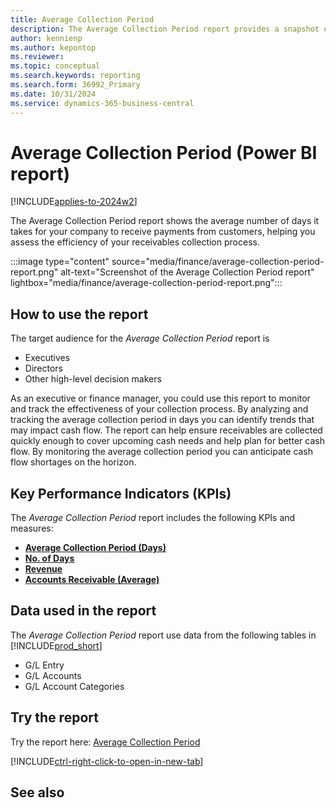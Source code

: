 ```yaml
---
title: Average Collection Period
description: The Average Collection Period report provides a snapshot of the average days taken to collect account receivable payments.
author: kennienp
ms.author: kepontop
ms.reviewer:
ms.topic: conceptual
ms.search.keywords: reporting
ms.search.form: 36992_Primary
ms.date: 10/31/2024
ms.service: dynamics-365-business-central
---
```


# Average Collection Period (Power BI report)

[!INCLUDE[applies-to-2024w2](includes/applies-to-2024w2.md)]

The Average Collection Period report shows the average number of days it takes for your company to receive payments from customers, helping you assess the efficiency of your receivables collection process. 

:::image type="content" source="media/finance/average-collection-period-report.png" alt-text="Screenshot of the Average Collection Period report" lightbox="media/finance/average-collection-period-report.png":::

## How to use the report

The target audience for the *Average Collection Period* report is
- Executives
- Directors
- Other high-level decision makers

As an executive or finance manager, you could use this report to monitor and track the effectiveness of your collection process. By analyzing and tracking the average collection period in days you can identify trends that may impact cash flow. The report can help ensure receivables are collected quickly enough to cover upcoming cash needs and help plan for better cash flow. By monitoring the average collection period you can anticipate cash flow shortages on the horizon. 

## Key Performance Indicators (KPIs)

The *Average Collection Period* report includes the following KPIs and measures: 

- [**Average Collection Period (Days)**](finance-powerbi-kpi.md#average-collection-period-days)
- [**No. of Days**](finance-powerbi-kpi.md#no)
- [**Revenue**](finance-powerbi-kpi.md#revenue)
- [**Accounts Receivable (Average)**](finance-powerbi-kpi.md#accounts-receivable-average)

## Data used in the report

The *Average Collection Period* report use data from the following tables in [!INCLUDE[prod_short](includes/prod_short.md)]

- G/L Entry
- G/L Accounts
- G/L Account Categories

## Try the report

Try the report here: [Average Collection Period](https://businesscentral.dynamics.com?page=36992)

[!INCLUDE[ctrl-right-click-to-open-in-new-tab](includes/ctrl-right-click-to-open-in-new-tab.md)]

## See also